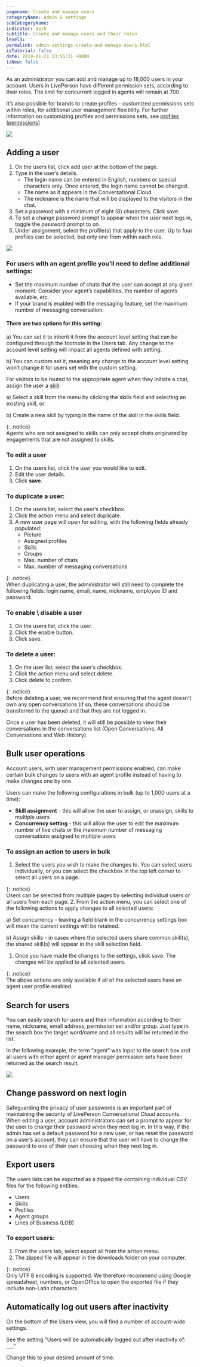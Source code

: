 ```yaml
---
pagename: Create and manage users
categoryName: Admin & settings
subCategoryName: ''
indicator: both
subtitle: Create and manage users and their roles
level3: ''
permalink: admin-settings-create-and-manage-users.html
isTutorial: false
date: 2019-01-21 13:55:21 +0000
isNew: false
---
```


As an administrator you can add and manage up to 18,000 users in your account. Users in LivePerson have different permission sets, according to their roles. The limit for concurrent logged in agents will remain at 700.

It’s also possible for brands to create profiles - customized permissions sets within roles, for additional user management flexibility. For further information on customizing profiles and permissions sets, see [profiles (permissions)](admin-settings-permissions-customize-permissions.html)

![](/img/create-manage-users1.png)

## Adding a user

1. On the users list, click add user at the bottom of the page.
2. Type in the user’s details.
   * The login name can be entered in English, numbers or special characters only. Once entered, the login name cannot be changed.
   * The name as it appears in the Conversational Cloud.
   * The nickname is the name that will be displayed to the visitors in the chat.
3. Set a password with a minimum of eight (8) characters. Click save.
4. To set a change password prompt to appear when the user next logs in, toggle the password prompt to on.
5. Under assignment, select the profile(s) that apply to the user. Up to four profiles can be selected, but only one from within each role.

![](/img/create-manage-users3.png)

### For users with an agent profile you’ll need to define additional settings:

* Set the maximum number of chats that the user can accept at any given moment. Consider your agent’s capabilities, the number of agents available, etc.
* If your brand is enabled with the messaging feature, set the maximum number of messaging conversation.

#### There are two options for this setting:

a) You can set it to inherit it from the account level setting that can be configured through the footnote in the Users tab. Any change to the account level setting will impact all agents defined with setting.

b) You can custom set it, meaning any change to the account level setting won’t change it for users set with the custom setting.

For visitors to be routed to the appropriate agent when they initiate a chat, assign the user a [skill](admin-settings-skills-groups-connect-visitors-to-agents-by-skills.html):

a) Select a skill from the menu by clicking the skills field and selecting an existing skill, or

b) Create a new skill by typing in the name of the skill in the skills field.

{: .notice}  
Agents who are not assigned to skills can only accept chats originated by engagements that are not assigned to skills.

### **To edit a user**

1. On the users list, click the user you would like to edit.
2. Edit the user details.
3. Click **save**.

### **To duplicate a user:**

1. On the users list, select the user’s checkbox.
2. Click the action menu and select duplicate.
3. A new user page will open for editing, with the following fields already populated:
   * Picture
   * Assigned profiles
   * Skills
   * Groups
   * Max. number of chats
   * Max. number of messaging conversations

{: .notice}  
When duplicating a user, the administrator will still need to complete the following fields: login name, email, name, nickname, employee ID and password.

### To enable \\ disable a user

1. On the users list, click the user.
2. Click the enable button.
3. Click save.

### To delete a user:

1. On the user list, select the user’s checkbox.
2. Click the action menu and select delete.
3. Click delete to confirm.

{: .notice}  
Before deleting a user, we recommend first ensuring that the agent doesn't own any open conversations (if so, these conversations should be transferred to the queue) and that they are not logged in.

Once a user has been deleted, it will still be possible to view their conversations in the conversations list (Open Conversations, All Conversations and Web History).

## Bulk user operations

Account users, with user management permissions enabled, can make certain bulk changes to users with an agent profile instead of having to make changes one by one.

Users can make the following configurations in bulk (up to 1,000 users at a time):

* **Skill assignment** - this will allow the user to assign, or unassign, skills to multiple users
* **Concurrency setting** - this will allow the user to edit the maximum number of live chats or the maximum number of messaging conversations assigned to multiple users

### To assign an action to users in bulk

1. Select the users you wish to make the changes to. You can select users individually, or you can select the checkbox in the top left corner to select all users on a page.

{: .notice}  
Users can be selected from multiple pages by selecting individual users or all users from each page.
2\. From the action menu, you can select one of the following actions to apply changes to all selected users:

a) Set concurrency - leaving a field blank in the concurrency settings box will mean the current settings will be retained.

b) Assign skills - in cases where the selected users share common skill(s), the shared skill(s) will appear in the skill selection field.

1. Once you have made the changes to the settings, click save. The changes will be applied to all selected users.

{: .notice}  
The above actions are only available if all of the selected users have an agent user profile enabled.

## Search for users

You can easily search for users and their information according to their name, nickname, email address, permission set and/or group. Just type in the search box the target word/name and all results will be returned in the list.

In the following example, the term “agent” was input to the search box and all users with either agent or agent manager permission sets have been returned as the search result.

![](/img/create-manage-users4.png)

## Change password on next login

Safeguarding the privacy of user passwords is an important part of maintaining the security of LivePerson Conversational Cloud accounts. When editing a user, account administrators can set a prompt to appear for the user to change their password when they next log in. In this way, if the admin has set a default password for a new user, or has reset the password on a user’s account, they can ensure that the user will have to change the password to one of their own choosing when they next log in.

## Export users

The users lists can be exported as a zipped file containing individual CSV files for the following entities:

* Users
* Skills
* Profiles
* Agent groups
* Lines of Business (LOB)

### To export users:

1. From the users tab, select export all from the action menu.
2. The zipped file will appear in the downloads folder on your computer.

{: .notice}  
Only UTF 8 encoding is supported. We therefore recommend using Google spreadsheet, numbers, or OpenOffice to open the exported file if they include non-Latin characters.

## Automatically log out users after inactivity

On the bottom of the Users view, you will find a number of account-wide settings.

See the setting "Users will be automatically logged out after inactivity of: ___"

Change this to your desired amount of time.
